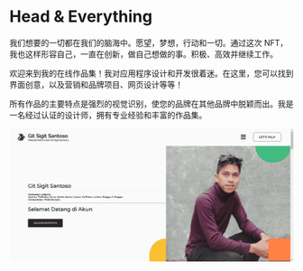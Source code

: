 # Head & Everything

我们想要的一切都在我们的脑海中。愿望，梦想，行动和一切。通过这次 NFT，我也这样形容自己，一直在创新，做自己想做的事。积极、高效并继续工作。

欢迎来到我的在线作品集！我对应用程序设计和开发很着迷。在这里，您可以找到界面创意，以及营销和品牌项目、网页设计等等！

所有作品的主要特点是强烈的视觉识别，使您的品牌在其他品牌中脱颖而出。我是一名经过认证的设计师，拥有专业经验和丰富的作品集。

![nft](31231_new.png)
